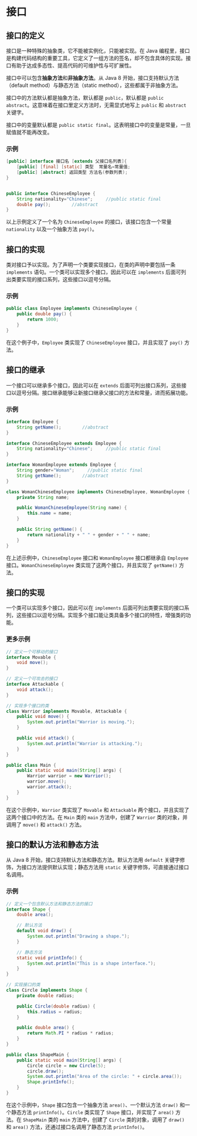 # 接口

## 接口的定义

接口是一种特殊的抽象类，它不能被实例化，只能被实现。在 Java 编程里，接口是构建代码结构的重要工具，它定义了一组方法的签名，却不包含具体的实现。接口有助于达成多态性、提高代码的可维护性与可扩展性。

接口中可以包含**抽象方法**和**非抽象方法**。从 Java 8 开始，接口支持默认方法（default method）与静态方法（static method），这些都属于非抽象方法。

接口中的方法默认都是抽象方法，默认都是 `public`，默认都是 `public abstract`。这意味着在接口里定义方法时，无需显式地写上 `public` 和 `abstract` 关键字。

接口中的变量默认都是 `public static final`。这表明接口中的变量是常量，一旦赋值就不能再改变。

### 示例
```java
[public] interface 接口名 [extends 父接口名列表]{  
    [public] [final] [static] 类型  常量名=常量值;
    [public] [abstract] 返回类型 方法名(参数列表); 
}


public interface ChineseEmployee {
    String nationality="Chinese";     //public static final
    double pay();        //abstract
}

``` 
以上示例定义了一个名为 `ChineseEmployee` 的接口，该接口包含一个常量 `nationality` 以及一个抽象方法 `pay()`。

## 接口的实现

类对接口予以实现。为了声明一个类要实现接口，在类的声明中要包括一条 `implements` 语句。一个类可以实现多个接口，因此可以在 `implements` 后面可列出类要实现的接口系列，这些接口以逗号分隔。

### 示例
```java
public class Employee implements ChineseEmployee {
    public double pay() {
        return 1000;
    }
}
```
在这个例子中，`Employee` 类实现了 `ChineseEmployee` 接口，并且实现了 `pay()` 方法。

## 接口的继承

一个接口可以继承多个接口，因此可以在 `extends` 后面可列出接口系列，这些接口以逗号分隔。接口继承能够让新接口继承父接口的方法和常量，进而拓展功能。

### 示例
```java
interface Employee {
    String getName();        //abstract
}

interface ChineseEmployee extends Employee {
    String nationality="Chinese";     //public static final
}

interface WomanEmployee extends Employee {
    String gender="Woman";     //public static final
    String getName();        //abstract
}

class WomanChineseEmployee implements ChineseEmployee, WomanEmployee {
    private String name;

    public WomanChineseEmployee(String name) {
        this.name = name;
    }

    public String getName() {
        return nationality + " " + gender + " " + name;
    }
}
```
在上述示例中，`ChineseEmployee` 接口和 `WomanEmployee` 接口都继承自 `Employee` 接口。`WomanChineseEmployee` 类实现了这两个接口，并且实现了 `getName()` 方法。

## 接口的实现

一个类可以实现多个接口，因此可以在 `implements` 后面可列出类要实现的接口系列，这些接口以逗号分隔。实现多个接口能让类具备多个接口的特性，增强类的功能。

### 更多示例

```java
// 定义一个可移动的接口
interface Movable {
    void move();
}

// 定义一个可攻击的接口
interface Attackable {
    void attack();
}

// 实现多个接口的类
class Warrior implements Movable, Attackable {
    public void move() {
        System.out.println("Warrior is moving.");
    }

    public void attack() {
        System.out.println("Warrior is attacking.");
    }
}

public class Main {
    public static void main(String[] args) {
        Warrior warrior = new Warrior();
        warrior.move();
        warrior.attack();
    }
}
```
在这个示例中，`Warrior` 类实现了 `Movable` 和 `Attackable` 两个接口，并且实现了这两个接口中的方法。在 `Main` 类的 `main` 方法中，创建了 `Warrior` 类的对象，并调用了 `move()` 和 `attack()` 方法。

## 接口的默认方法和静态方法

从 Java 8 开始，接口支持默认方法和静态方法。默认方法用 `default` 关键字修饰，为接口方法提供默认实现；静态方法用 `static` 关键字修饰，可直接通过接口名调用。

### 示例
```java
// 定义一个包含默认方法和静态方法的接口
interface Shape {
    double area();

    // 默认方法
    default void draw() {
        System.out.println("Drawing a shape.");
    }

    // 静态方法
    static void printInfo() {
        System.out.println("This is a shape interface.");
    }
}

// 实现接口的类
class Circle implements Shape {
    private double radius;

    public Circle(double radius) {
        this.radius = radius;
    }

    public double area() {
        return Math.PI * radius * radius;
    }
}

public class ShapeMain {
    public static void main(String[] args) {
        Circle circle = new Circle(5);
        circle.draw();
        System.out.println("Area of the circle: " + circle.area());
        Shape.printInfo();
    }
}
```
在这个示例中，`Shape` 接口包含一个抽象方法 `area()`、一个默认方法 `draw()` 和一个静态方法 `printInfo()`。`Circle` 类实现了 `Shape` 接口，并实现了 `area()` 方法。在 `ShapeMain` 类的 `main` 方法中，创建了 `Circle` 类的对象，调用了 `draw()` 和 `area()` 方法，还通过接口名调用了静态方法 `printInfo()`。 
